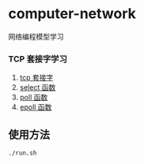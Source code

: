 <!--
 * @Author: sjhuang
 * @Date: 2022-03-05 20:31:37
 * @LastEditTime: 2022-03-06 13:45:08
 * @FilePath: /computer_network/readme.md
-->
# computer-network
网络编程模型学习

### TCP 套接字学习
1. [tcp 套接字](doc/TCP%20协议与套接字编程.md)
2. [select 函数](doc/select.md)
3. [poll 函数](doc/poll.md)
4. [epoll 函数](doc/epoll.md)
   
## 使用方法
```shell
./run.sh
```